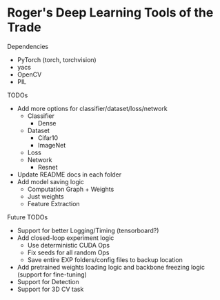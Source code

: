 # Roger's Deep Learning Tools of the Trade

Dependencies
- PyTorch (torch, torchvision)
- yacs
- OpenCV
- PIL

TODOs
- Add more options for classifier/dataset/loss/network
    - Classifier
        - Dense
    - Dataset
        - Cifar10
        - ImageNet
    - Loss
    - Network
        - Resnet
- Update README docs in each folder
- Add model saving logic
    - Computation Graph + Weights
    - Just weights
    - Feature Extraction


Future TODOs
- Support for better Logging/Timing (tensorboard?)
- Add closed-loop experiment logic
    - Use deterministic CUDA Ops
    - Fix seeds for all random Ops
    - Save entire EXP folders/config files to backup location
- Add pretrained weights loading logic and backbone freezing logic (support for fine-tuning)
- Support for Detection
- Support for 3D CV task